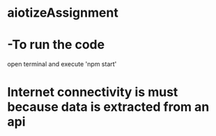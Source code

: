 # aiotizeAssignment
<h1>-To run the code  </h1>
<p> open terminal and execute 'npm start'</h2>

<h1>Internet connectivity is must because data is extracted from an api </h1>
